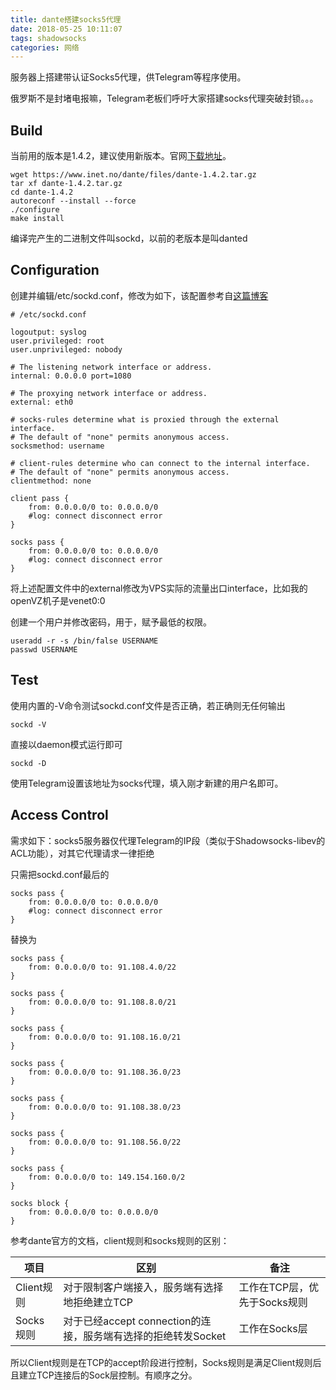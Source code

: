 ```yaml
---
title: dante搭建socks5代理
date: 2018-05-25 10:11:07
tags: shadowsocks
categories: 网络
---
```

服务器上搭建带认证Socks5代理，供Telegram等程序使用。
<!-- more -->
俄罗斯不是封堵电报嘛，Telegram老板们呼吁大家搭建socks代理突破封锁。。。

## Build

当前用的版本是1.4.2，建议使用新版本。官网[下载地址](https://www.inet.no/dante/download.html)。

	wget https://www.inet.no/dante/files/dante-1.4.2.tar.gz
	tar xf dante-1.4.2.tar.gz
	cd dante-1.4.2
	autoreconf --install --force
	./configure
	make install
	
编译完产生的二进制文件叫sockd，以前的老版本是叫danted

## Configuration

创建并编辑/etc/sockd.conf，修改为如下，该配置参考自[这篇博客](https://www.binarytides.com/setup-dante-socks5-server-on-ubuntu)

	# /etc/sockd.conf

	logoutput: syslog
	user.privileged: root
	user.unprivileged: nobody

	# The listening network interface or address.
	internal: 0.0.0.0 port=1080

	# The proxying network interface or address.
	external: eth0

	# socks-rules determine what is proxied through the external interface.
	# The default of "none" permits anonymous access.
	socksmethod: username

	# client-rules determine who can connect to the internal interface.
	# The default of "none" permits anonymous access.
	clientmethod: none

	client pass {
		from: 0.0.0.0/0 to: 0.0.0.0/0
		#log: connect disconnect error
	}

	socks pass {
		from: 0.0.0.0/0 to: 0.0.0.0/0
		#log: connect disconnect error
	}

将上述配置文件中的external修改为VPS实际的流量出口interface，比如我的openVZ机子是venet0:0

创建一个用户并修改密码，用于，赋予最低的权限。

	useradd -r -s /bin/false USERNAME
	passwd USERNAME

## Test

使用内置的-V命令测试sockd.conf文件是否正确，若正确则无任何输出

	sockd -V

直接以daemon模式运行即可

	sockd -D

使用Telegram设置该地址为socks代理，填入刚才新建的用户名即可。

## Access Control

需求如下：socks5服务器仅代理Telegram的IP段（类似于Shadowsocks-libev的ACL功能），对其它代理请求一律拒绝

只需把sockd.conf最后的

	socks pass {
		from: 0.0.0.0/0 to: 0.0.0.0/0
		#log: connect disconnect error
	}

替换为

	socks pass {
		from: 0.0.0.0/0 to: 91.108.4.0/22
	}

	socks pass {
		from: 0.0.0.0/0 to: 91.108.8.0/21
	}

	socks pass {
		from: 0.0.0.0/0 to: 91.108.16.0/21
	}

	socks pass {
		from: 0.0.0.0/0 to: 91.108.36.0/23
	}

	socks pass {
		from: 0.0.0.0/0 to: 91.108.38.0/23
	}

	socks pass {
		from: 0.0.0.0/0 to: 91.108.56.0/22
	}

	socks pass {
		from: 0.0.0.0/0 to: 149.154.160.0/2
	}

	socks block {
		from: 0.0.0.0/0 to: 0.0.0.0/0
	}

参考dante官方的文档，client规则和socks规则的区别：

|项目|区别|备注|
|--|--|--|
|Client规则|对于限制客户端接入，服务端有选择地拒绝建立TCP|工作在TCP层，优先于Socks规则|
|Socks规则|对于已经accept connection的连接，服务端有选择的拒绝转发Socket|工作在Socks层|

所以Client规则是在TCP的accept阶段进行控制，Socks规则是满足Client规则后且建立TCP连接后的Sock层控制。有顺序之分。


